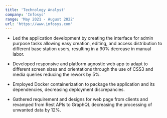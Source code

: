 ```yaml
---
title: 'Technology Analyst'
company: 'Infosys'
range: 'May 2021 - August 2022'
url: 'https://www.infosys.com'
---
```


- Led the application development by creating the interface for admin purpose tasks allowing easy creation, editing, and access distribution to different base station users, resulting in a 90% decrease in manual labor.

- Developed responsive and platform agnostic web app to adapt to different screen sizes and orientations through the use of CSS3 and media queries reducing the rework by 5%.

- Employed Docker containerization to package the application and its dependencies, decreasing deployment discrepancies.

- Gathered requirement and designs for web page from clients and revamped from Rest APIs to GraphQL decreasing the
  processing of unwanted data by 12%.
